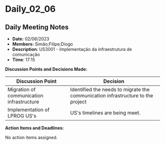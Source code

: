 # Daily_02_06

## Daily Meeting Notes

- **Date:** 02/06/2023
- **Members:** Simão;Filipe;Diogo
- **Description**: US3001 - Implementação da infraestrutura de comunicação
- **Time**: 17:15

**Discussion Points and Decisions Made:**

| Discussion Point                              | Decision                                                                        |
|-----------------------------------------------|---------------------------------------------------------------------------------|
| Migration of communication infrastructure   	 | Identified the needs to migrate the communication infrastructure to the project |
| Implementation of LPROG US's                  | US's timelines are being meet.                                                  |

**Action Items and Deadlines:**

No action items assigned.
